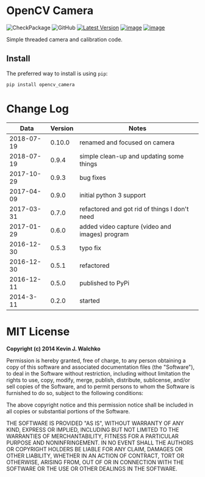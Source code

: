 # OpenCV Camera

![CheckPackage](https://github.com/MomsFriendlyRobotCompany/opencv_camera/workflows/CheckPackage/badge.svg)
![GitHub](https://img.shields.io/github/license/MomsFriendlyRobotCompany/opencv_camera)
[![Latest Version](https://img.shields.io/pypi/v/opencv_camera.svg)](https://pypi.python.org/pypi/opencv_camera/)
[![image](https://img.shields.io/pypi/pyversions/opencv_camera.svg)](https://pypi.python.org/pypi/opencv_camera)
[![image](https://img.shields.io/pypi/format/opencv_camera.svg)](https://pypi.python.org/pypi/opencv_camera)

Simple threaded camera and calibration code.

## Install

The preferred way to install is using `pip`:

    pip install opencv_camera


# Change Log

| Data       | Version| Notes                                     |
|------------|--------|-------------------------------------------|
| 2018-07-19 | 0.10.0 |  renamed and focused on camera |
| 2018-07-19 |  0.9.4 |  simple clean-up and updating some things |
| 2017-10-29 |  0.9.3 |  bug fixes |
| 2017-04-09 |  0.9.0 |  initial python 3 support |
| 2017-03-31 |  0.7.0 |  refactored and got rid of things I don't need |
| 2017-01-29 |  0.6.0 |  added video capture (video and images) program |
| 2016-12-30 |  0.5.3 |  typo fix |
| 2016-12-30 |  0.5.1 |  refactored |
| 2016-12-11 |  0.5.0 |  published to PyPi |
| 2014-3-11  |  0.2.0 |  started |

# MIT License

**Copyright (c) 2014 Kevin J. Walchko**

Permission is hereby granted, free of charge, to any person obtaining a copy
of this software and associated documentation files (the "Software"), to deal
in the Software without restriction, including without limitation the rights
to use, copy, modify, merge, publish, distribute, sublicense, and/or sell
copies of the Software, and to permit persons to whom the Software is
furnished to do so, subject to the following conditions:

The above copyright notice and this permission notice shall be included in all
copies or substantial portions of the Software.

THE SOFTWARE IS PROVIDED "AS IS", WITHOUT WARRANTY OF ANY KIND, EXPRESS OR
IMPLIED, INCLUDING BUT NOT LIMITED TO THE WARRANTIES OF MERCHANTABILITY,
FITNESS FOR A PARTICULAR PURPOSE AND NONINFRINGEMENT. IN NO EVENT SHALL THE
AUTHORS OR COPYRIGHT HOLDERS BE LIABLE FOR ANY CLAIM, DAMAGES OR OTHER
LIABILITY, WHETHER IN AN ACTION OF CONTRACT, TORT OR OTHERWISE, ARISING FROM,
OUT OF OR IN CONNECTION WITH THE SOFTWARE OR THE USE OR OTHER DEALINGS IN THE
SOFTWARE.

